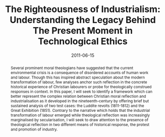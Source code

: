 ---
title: "The Righteousness of Industrialism: Understanding the Legacy Behind The Present Moment in Technological Ethics"
authors: ["jeremy"]
date: 2011-06-15
doi: ""
# Schedule page publish date (NOT publication's date).
publishDate: 2020-05-04T10:45:13+01:00
publication_types: ["chapter"]
# Publication name and optional abbreviated publication name.
publication: ""
publication_short: ""

abstract: "Several prominent moral theologians have suggested that the current environmental crisis is a consequence of disordered accounts of human work and labour. Though this has inspired abstract speculation about the modern transformation of labour, few analyses anchor such reflection in the concrete historical experience of Christian labourers or probe for theologically construed responses in context. In this paper, I will seek to identify a framework which can better represent the complex relation between Christian moral reflection and industrialisation as it developed in the nineteenth-century by offering brief but sustained analysis of two test cases: the Luddite revolts (1811-1812) and the Great Exhibition (1851). Contrary to the narrative which holds that the industrial transformation of labour emerged while theological reflection was increasingly marginalised by secularisation, I will seek to draw attention to the presence of theological reflection in two different means of historical response, the protest and promotion of industry."

# Summary. An optional shortened abstract.
summary: ""

tags: []
categories: []
featured: false

# Custom links (optional).
#   Uncomment and edit lines below to show custom links.
# links:
# - name: Follow
#   url: https://twitter.com
#   icon_pack: fab
#   icon: twitter

url_pdf:
url_code:
url_dataset:
url_poster:
url_project:
url_slides:
url_source:
url_video:

# Featured image
# To use, add an image named `featured.jpg/png` to your page's folder. 
# Focal points: Smart, Center, TopLeft, Top, TopRight, Left, Right, BottomLeft, Bottom, BottomRight.
image:
  caption: ""
  focal_point: ""
  preview_only: false

# Associated Projects (optional).
#   Associate this publication with one or more of your projects.
#   Simply enter your project's folder or file name without extension.
#   E.g. `internal-project` references `content/project/internal-project/index.md`.
#   Otherwise, set `projects: []`.
projects: []

# Slides (optional).
#   Associate this publication with Markdown slides.
#   Simply enter your slide deck's filename without extension.
#   E.g. `slides: "example"` references `content/slides/example/index.md`.
#   Otherwise, set `slides: ""`.
slides: ""
---